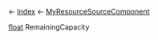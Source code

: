 ← [Index](Api-Index) ← [MyResourceSourceComponent](Sandbox.Game.EntityComponents.MyResourceSourceComponent)

[float](System.Single) RemainingCapacity